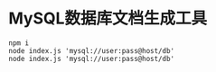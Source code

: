 # MySQL数据库文档生成工具

```shell
npm i
node index.js 'mysql://user:pass@host/db'
node index.js 'mysql://user:pass@host/db'
```
